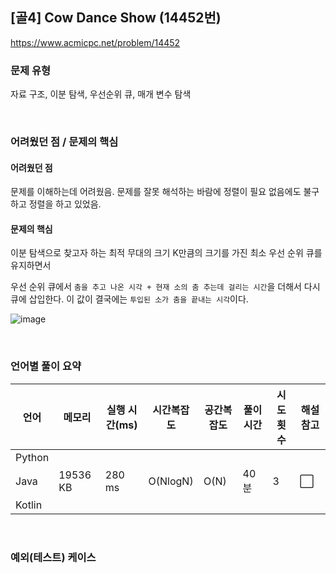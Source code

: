 ## [골4] Cow Dance Show (14452번)

https://www.acmicpc.net/problem/14452

### 문제 유형

자료 구조, 이분 탐색, 우선순위 큐, 매개 변수 탐색

<br>

### 어려웠던 점 / 문제의 핵심

#### 어려웠던 점

문제를 이해하는데 어려웠음. 문제를 잘못 해석하는 바람에 정렬이 필요 없음에도 불구하고 정렬을 하고 있었음.

#### 문제의 핵심

이분 탐색으로 찾고자 하는 최적 무대의 크기 K만큼의 크기를 가진 최소 우선 순위 큐를 유지하면서

우선 순위 큐에서 `춤을 추고 나온 시각 + 현재 소의 춤 추는데 걸리는 시간`을 더해서 다시 큐에 삽입한다. 이 값이 결국에는 `투입된 소가 춤을 끝내는 시각`이다.

![image](https://user-images.githubusercontent.com/93081720/224558333-d74d65b6-0651-4880-89ac-38ca7ae03e5a.png)

<br>

### 언어별 풀이 요약

| 언어   | 메모리   | 실행 시간(ms) | 시간복잡도 | 공간복잡도 | 풀이 시간 | 시도 횟수 | 해설 참고            |
| ------ | -------- | ------------- | ---------- | ---------- | --------- | --------- | -------------------- |
| Python |          |               |            |            |           |           |                      |
| Java   | 19536 KB | 280 ms        | O(NlogN)   | O(N)       | 40분      | 3         | :white_large_square: |
| Kotlin |          |               |            |            |           |           |                      |

<br>

### 예외(테스트) 케이스

```
```

